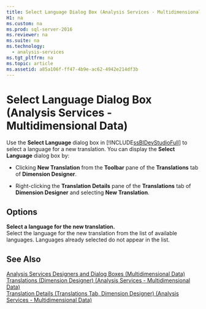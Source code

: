 ```yaml
---
title: Select Language Dialog Box (Analysis Services - Multidimensional Data)
H1: na
ms.custom: na
ms.prod: sql-server-2016
ms.reviewer: na
ms.suite: na
ms.technology: 
  - analysis-services
ms.tgt_pltfrm: na
ms.topic: article
ms.assetid: a85a106f-ff47-4b9e-ac62-4942e214df3b
---
```

# Select Language Dialog Box (Analysis Services - Multidimensional Data)
  Use the **Select Language** dialog box in [!INCLUDE[ssBIDevStudioFull](../../Token/Other/ssBIDevStudioFull_md.md)] to select a language for a new translation. You can display the **Select Language** dialog box by:  
  
-   Clicking **New Translation** from the **Toolbar** pane of the **Translations** tab of **Dimension Designer**.  
  
-   Right\-clicking the **Translation Details** pane of the **Translations** tab of **Dimension Designer** and selecting **New Translation**.  
  
## Options  
 **Select a language for the new translation.**  
 Select the language for the new translation from the list of available languages. Languages already selected do not appear in the list.  
  
## See Also  
 [Analysis Services Designers and Dialog Boxes &#40;Multidimensional Data&#41;](../../Topics/TopicNameNotContainA/Analysis-Services-Designers-and-Dialog-Boxes--Multidimensional-Data-.md)   
 [Translations &#40;Dimension Designer&#41; &#40;Analysis Services - Multidimensional Data&#41;](../../Topics/TopicNameNotContainA/Translations--Dimension-Designer---Analysis-Services---Multidimensional-Data-.md)   
 [Translation Details &#40;Translations Tab, Dimension Designer&#41; &#40;Analysis Services - Multidimensional Data&#41;](../../Topics/TopicNameNotContainA/Translation-Details--Translations-Tab--Dimension-Designer---Analysis-Services---Multidimensional-Data-.md)  
  
  